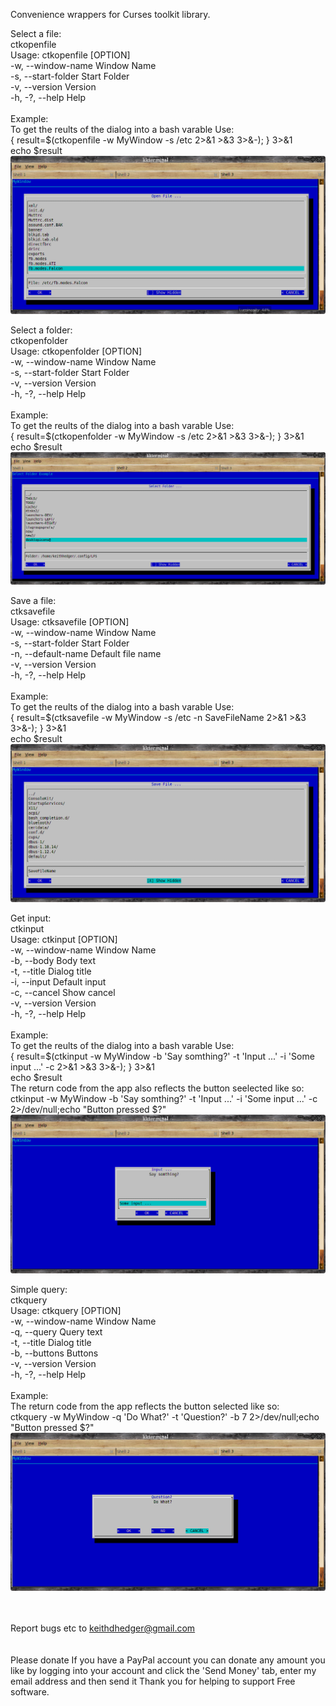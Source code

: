Convenience wrappers for Curses toolkit library.

Select a file:<br>
ctkopenfile<br>
Usage: ctkopenfile [OPTION]<br>
 -w, --window-name	Window Name<br>
 -s, --start-folder	Start Folder<br>
 -v, --version		Version<br>
 -h, -?, --help		Help<br>
<br>
Example:<br>
To get the reults of the dialog into a bash varable Use:<br>
{ result=$(ctkopenfile -w MyWindow -s /etc 2>&1 >&3 3>&-); } 3>&1<br>
echo $result<br>
![Alt text](screenshots/openfile.png?raw=true "ctkopenfile")<br>


Select a folder:<br>
ctkopenfolder<br>
Usage: ctkopenfolder [OPTION]<br>
 -w, --window-name	Window Name<br>
 -s, --start-folder	Start Folder<br>
 -v, --version		Version<br>
 -h, -?, --help		Help<br>
<br>
Example:<br>
To get the reults of the dialog into a bash varable Use:<br>
{ result=$(ctkopenfolder -w MyWindow -s /etc 2>&1 >&3 3>&-); } 3>&1<br>
echo $result<br>
![Alt text](screenshots/openfolder.png?raw=true "ctkopenfolder")<br>


Save a file:<br>
ctksavefile<br>
Usage: ctksavefile [OPTION]<br>
 -w, --window-name	Window Name<br>
 -s, --start-folder	Start Folder<br>
 -n, --default-name	Default file name<br>
 -v, --version		Version<br>
 -h, -?, --help		Help<br>
<br>
Example:<br>
To get the reults of the dialog into a bash varable Use:<br>
{ result=$(ctksavefile -w MyWindow -s /etc -n SaveFileName 2>&1 >&3 3>&-); } 3>&1<br>
echo $result<br>
![Alt text](screenshots/savefile.png?raw=true "ctksavefile")<br>


Get input:<br>
ctkinput<br>
Usage: ctkinput [OPTION]<br>
 -w, --window-name	Window Name<br>
 -b, --body		Body text<br>
 -t, --title		Dialog title<br>
 -i, --input		Default input<br>
 -c, --cancel		Show cancel<br>
 -v, --version		Version<br>
 -h, -?, --help		Help<br>
<br>
Example:<br>
To get the reults of the dialog into a bash varable Use:<br>
{ result=$(ctkinput -w MyWindow -b 'Say somthing?' -t 'Input ...' -i 'Some input ...' -c  2>&1 >&3 3>&-); } 3>&1<br>
echo $result<br>
The return code from the app also reflects the button seelected like so:<br>
ctkinput -w MyWindow -b 'Say somthing?' -t 'Input ...' -i 'Some input ...' -c 2>/dev/null;echo "Button pressed $?"<br>
![Alt text](screenshots/input.png?raw=true "ctkinput")<br>


Simple query:<br>
ctkquery<br>
Usage: ctkquery [OPTION]<br>
 -w, --window-name	Window Name<br>
 -q, --query		Query text<br>
 -t, --title		Dialog title<br>
 -b, --buttons		Buttons<br>
 -v, --version		Version<br>
 -h, -?, --help		Help<br>
 <br>
Example:<br>
The return code from the app reflects the button selected like so:<br>
ctkquery -w MyWindow -q 'Do What?' -t 'Question?' -b 7 2>/dev/null;echo "Button pressed $?"<br>
![Alt text](screenshots/query.png?raw=true "ctkquery")<br>

<br><br>
Report bugs etc to keithdhedger@gmail.com<br>
<br><br>
Please donate
If you have a PayPal account you can donate any amount you like by logging into your account and click the 'Send Money' tab, enter my email address and then send it
Thank you for helping to support Free software.
